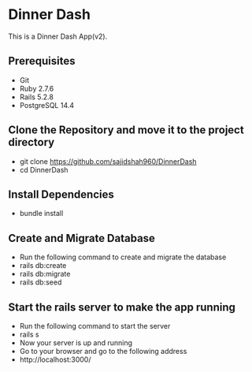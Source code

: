 # Dinner Dash
This is a Dinner Dash App(v2).
## Prerequisites
  * Git
  * Ruby 2.7.6
  * Rails 5.2.8
  * PostgreSQL 14.4
## Clone the Repository and move it to the project directory
  * git clone https://github.com/sajidshah960/DinnerDash
  * cd DinnerDash
## Install Dependencies
  * bundle install
## Create and Migrate Database
  * Run the following command to create and migrate the database
  * rails db:create
  * rails db:migrate
  * rails db:seed

## Start the rails server to make the app running
  * Run the following command to start the server
  * rails s
  * Now your server is up and running
  * Go to your browser and go to the following address
  * http://localhost:3000/


